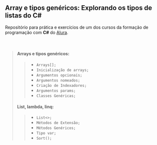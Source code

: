 


## **Array e tipos genéricos: Explorando os tipos de listas do C#**


Repositório para prática e exercícios de um dos cursos da formação de programação com **C#** do [Alura](https://alura.com.br/). 
<br/><br/><br/>

>#### **Arrays e tipos genéricos**:
>> - `Arrays[];`
>> - `Inicialização de arrays;`
>> - `Argumentos opcionais;`
>> - `Argumentos nomeados;`
>> - `Criação de Indexadores;`
>> - `Argumentos params;`
>> - `Classes Genéricas;`
>#### ****List, lambda, linq****:
>> - `List<>;`
>> - `Métodos de Extensão;`
>> - `Métodos Genéricos;`
>> - `Tipo var;`
>> - `Sort();`
